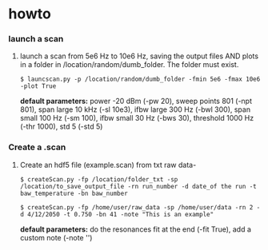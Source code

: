 # howto

### launch a scan
1. launch a scan from 5e6 Hz to 10e6 Hz, saving the output files AND plots in a folder in /location/random/dumb_folder. The folder must exist.
   ```
   $ launcscan.py -p /location/random/dumb_folder -fmin 5e6 -fmax 10e6 -plot True
   ```
   **default parameters:** power -20 dBm (-pw 20), sweep points 801 (-npt 801), span large 10 kHz (-sl 10e3), ifbw large 300 Hz (-bwl 300), 
   span small 100 Hz (-sm 100), ifbw small 30 Hz (-bws 30), threshold 1000 Hz (-thr 1000), std 5 (-std 5)


### Create a .scan
1. Create an hdf5 file (example.scan) from txt raw data-
   ```
   $ createScan.py -fp /location/folder_txt -sp /location/to_save_output_file -rn run_number -d date_of the run -t baw_temperature -bn baw_number 
   ```
   ```
   $ createScan.py -fp /home/user/raw_data -sp /home/user/data -rn 2 -d 4/12/2050 -t 0.750 -bn 41 -note "This is an example" 
   ```

   **default parameters:** do the resonances fit at the end (-fit True), add a custom note (-note '')
